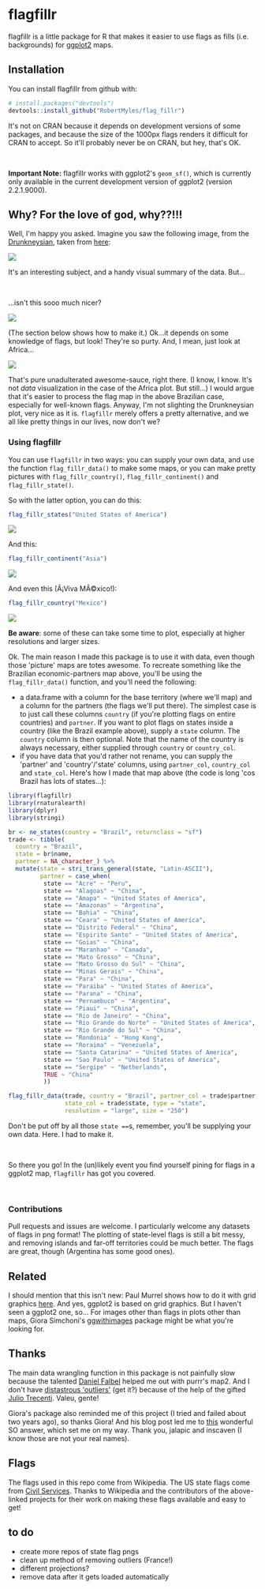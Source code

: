 
<!-- README.md is generated from README.Rmd. Please edit that file -->
flagfillr
=========

flagfillr is a little package for R that makes it easier to use flags as fills (i.e. backgrounds) for [ggplot2](https://github.com/tidyverse/ggplot2) maps.

Installation
------------

You can install flagfillr from github with:

``` r
# install.packages("devtools")
devtools::install_github("RobertMyles/flag_fillr")
```

It's not on CRAN because it depends on development versions of some packages, and because the size of the 1000px flags renders it difficult for CRAN to accept. So it'll probably never be on CRAN, but hey, that's OK.

<br>

**Important Note:** flagfillr works with ggplot2's `geom_sf()`, which is currently only available in the current development version of ggplot2 (version 2.2.1.9000).

Why? For the love of god, why??!!!
----------------------------------

Well, I'm happy you asked. Imagine you saw the following image, from the [Drunkneysian](http://drunkeynesian.blogspot.com.br/), taken from [here](https://brazilian.report/2017/11/27/brazil-important-trading-partners/):

![](brazil-trade-partners.jpg)

It's an interesting subject, and a handy visual summary of the data. But...

<br>

...isn't this sooo much nicer?

![](brazil.png)

(The section below shows how to make it.) Ok...it depends on some knowledge of flags, but look! They're so purty. And, I mean, just look at Africa...

![](africa.png)

That's pure unadulterated awesome-sauce, right there. (I know, I know. It's not *data* visualization in the case of the Africa plot. But still...) I would argue that it's easier to process the flag map in the above Brazilian case, especially for well-known flags. Anyway, I'm not slighting the Drunkneysian plot, very nice as it is. `flagfillr` merely offers a pretty alternative, and we all like pretty things in our lives, now don't we?

### Using flagfillr

You can use `flagfillr` in two ways: you can supply your own data, and use the function `flag_fillr_data()` to make some maps, or you can make pretty pictures with `flag_fillr_country()`, `flag_fillr_continent()` and `flag_fillr_state()`.

So with the latter option, you can do this:

``` r
flag_fillr_states("United States of America")
```

![](us_states.png)

And this:

``` r
flag_fillr_continent("Asia")
```

![](Asia.png)

And even this (Â¡Viva MÃ©xico!):

``` r
flag_fillr_country("Mexico")
```

![](Mexico.png)

**Be aware**: some of these can take some time to plot, especially at higher resolutions and larger sizes.

Ok. The main reason I made this package is to use it with data, even though those 'picture' maps are totes awesome. To recreate something like the Brazilian economic-partners map above, you'll be using the `flag_fillr_data()` function, and you'll need the following:

-   a data.frame with a column for the base territory (where we'll map) and a column for the partners (the flags we'll put there). The simplest case is to just call these columns `country` (if you're plotting flags on entire countries) and `partner`. If you want to plot flags on states inside a country (like the Brazil example above), supply a `state` column. The `country` column is then optional. Note that the name of the country is always necessary, either supplied through `country` or `country_col`.
-   if you have data that you'd rather not rename, you can supply the 'partner' and 'country'/'state' columns, using `partner_col`, `country_col` and `state_col`. Here's how I made that map above (the code is long 'cos Brazil has lots of states...):

``` r
library(flagfillr)
library(rnaturalearth)
library(dplyr)
library(stringi)

br <- ne_states(country = "Brazil", returnclass = "sf")
trade <- tibble(
  country = "Brazil",
  state = br$name,
  partner = NA_character_) %>% 
  mutate(state = stri_trans_general(state, "Latin-ASCII"),
         partner = case_when(
          state == "Acre" ~ "Peru",
          state == "Alagoas" ~ "China",
          state == "Amapa" ~ "United States of America",
          state == "Amazonas" ~ "Argentina",
          state == "Bahia" ~ "China",
          state == "Ceara" ~ "United States of America",
          state == "Distrito Federal" ~ "China",
          state == "Espirito Santo" ~ "United States of America",
          state == "Goias" ~ "China",
          state == "Maranhao" ~ "Canada",
          state == "Mato Grosso" ~ "China",
          state == "Mato Grosso do Sul" ~ "China",
          state == "Minas Gerais" ~ "China",
          state == "Para" ~ "China",
          state == "Paraiba" ~ "United States of America",
          state == "Parana" ~ "China",
          state == "Pernambuco" ~ "Argentina",
          state == "Piaui" ~ "China",
          state == "Rio de Janeiro" ~ "China",
          state == "Rio Grande do Norte" ~ "United States of America",
          state == "Rio Grande do Sul" ~ "China",
          state == "Rondonia" ~ "Hong Kong",
          state == "Roraima" ~ "Venezuela",
          state == "Santa Catarina" ~ "United States of America",
          state == "Sao Paulo" ~ "United States of America",
          state == "Sergipe" ~ "Netherlands",
          TRUE ~ "China"
          ))

flag_fillr_data(trade, country = "Brazil", partner_col = trade$partner, 
                state_col = trade$state, type = "state", 
                resolution = "large", size = "250")
```

Don't be put off by all those `state ==`s, remember, you'll be supplying your own data. Here. I had to make it.

<br>

So there you go! In the (un)likely event you find yourself pining for flags in a ggplot2 map, `flagfillr` has got you covered.

<br>

### Contributions

Pull requests and issues are welcome. I particularly welcome any datasets of flags in png format! The plotting of state-level flags is still a bit messy, and removing islands and far-off territories could be much better. The flags are great, though (Argentina has some good ones).

Related
-------

I should mention that this isn't new: Paul Murrel shows how to do it with grid graphics [here](https://journal.r-project.org/archive/2011-1/RJournal_2011-1_Murrell.pdf). And yes, ggplot2 is based on grid graphics. But I haven't seen a ggplot2 one, so... For images other than flags in plots other than maps, Giora Simchoni's [ggwithimages](http://giorasimchoni.com/2018/01/03/2018-01-03-congratulations-it-s-a-geom/) package might be what you're looking for.

Thanks
------

The main data wrangling function in this package is not painfully slow because the talented [Daniel Falbel](https://github.com/dfalbel) helped me out with purrr's map2. And I don't have [distastrous 'outliers'](https://stackoverflow.com/questions/48366952/check-if-sf-geometry-is-contiguous-in-r) (get it?) because of the help of the gifted [Julio Trecenti](https://github.com/jtrecenti). Valeu, gente!

Giora's package also reminded me of this project (I tried and failed about two years ago), so thanks Giora! And his blog post led me to [this](https://stackoverflow.com/questions/28206611/adding-custom-image-to-geom-polygon-fill-in-ggplot) wonderful SO answer, which set me on my way. Thank you, jalapic and inscaven (I know those are not your real names).

Flags
-----

The flags used in this repo come from Wikipedia. The US state flags come from [Civil Services](https://github.com/CivilServiceUSA/us-states). Thanks to Wikipedia and the contributors of the above-linked projects for their work on making these flags available and easy to get!

to do
-----

-   create more repos of state flag pngs
-   clean up method of removing outliers (France!)
-   different projections?
-   remove data after it gets loaded automatically
